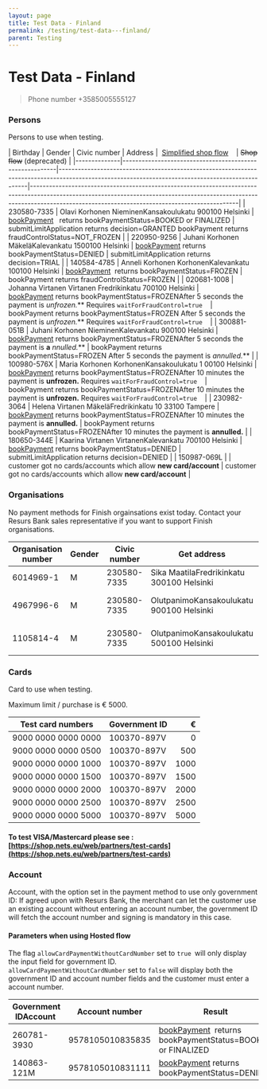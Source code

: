 ```yaml
---
layout: page
title: Test Data - Finland
permalink: /testing/test-data---finland/
parent: Testing
---
```



# Test Data - Finland 


> Phone number +3585005555127

### Persons
Persons to use when testing.

| Birthday   | Gender | Civic number | Address                                                 |  [Simplified shop flow](/simplified-flow-api/)                                                                                                    | ~~Shop flow~~ (deprecated)                                                                                                                                     |
|--------------|---------------------------------------------------------|--------------------------------------------------------------------------------------------------------------------------------------------------|-----------------------------------------------------------------------------------------------------------------------------------------------------------------------------------------------------------------------------|
| 230580-7335  | Olavi Korhonen NieminenKansakoulukatu 900100 Helsinki   | [bookPayment](/simplified-flow-api/bookpayment/)   returns bookPaymentStatus=BOOKED or FINALIZED                                                                       | submitLimitApplication returns decision=GRANTED bookPayment returns fraudControlStatus=NOT_FROZEN |
| 220950-9256  | Juhani Korhonen MäkeläKalevankatu 1500100 Helsinki      | [bookPayment](/simplified-flow-api/bookpayment/) returns bookPaymentStatus=DENIED                                                                                      | submitLimitApplication returns decision=TRIAL                                                                                                           |
| 140584-4785  | Anneli Korhonen KorhonenKalevankatu 100100 Helsinki     | [bookPayment](/simplified-flow-api/bookpayment/)  returns bookPaymentStatus=FROZEN                                                                                     | bookPayment returns fraudControlStatus=FROZEN                                                                                                                       |
| 020681-1008  | Johanna Virtanen Virtanen Fredrikinkatu 700100 Helsinki | [bookPayment](/simplified-flow-api/bookpayment/) returns bookPaymentStatus=FROZENAfter 5 seconds the payment is **unfrozen*.*** Requires `waitForFraudControl=true`    | bookPayment returns bookPaymentStatus=FROZEN After 5 seconds the payment is **unfrozen*.*** Requires `waitForFraudControl=true`                                    |
| 300881-051B  | Juhani Korhonen NieminenKalevankatu 900100 Helsinki     | [bookPayment](/simplified-flow-api/bookpayment/) returns bookPaymentStatus=FROZENAfter 5 seconds the payment is **a** **nnulled*.***                                   | bookPayment returns bookPaymentStatus=FROZEN After 5 seconds the payment is **annulled*.***                                                                        |
| 100980-576X  | Maria Korhonen KorhonenKansakoulukatu 1 00100 Helsinki  | [bookPayment](/simplified-flow-api/bookpayment/) returns bookPaymentStatus=FROZENAfter 10 minutes the payment is **unfrozen.** Requires `waitForFraudControl=true`     | bookPayment returns bookPaymentStatus=FROZENAfter 10 minutes the payment is **unfrozen.** Requires `waitForFraudControl=true`                                       |
| 230982-3064  | Helena Virtanen MäkeläFredrikinkatu 10 33100 Tampere    | [bookPayment](/simplified-flow-api/bookpayment/) returns bookPaymentStatus=FROZENAfter 10 minutes the payment is **annulled.**                                         | bookPayment returns bookPaymentStatus=FROZENAfter 10 minutes the payment is **annulled.**                                                                           |
| 180650-344E  | Kaarina Virtanen VirtanenKalevankatu 700100 Helsinki    | [bookPayment](/simplified-flow-api/bookpayment/) returns bookPaymentStatus=DENIED                                                                                      | submitLimitApplication returns decision=DENIED                                                                                                          |
| 150987-069L  |                                                         | customer got no cards/accounts which allow **new card/account**                                                                                  | customer got no cards/accounts which allow **new card/account**                                                                                                                                                             |

### Organisations
No payment methods for Finish orgainsations exist today. Contact your
Resurs Bank sales representative if you want to support Finish
organisations.

| Organisation number | Gender | Civic number | Get address                               | ~~[Shop Flow](https://test.resurs.com/docs/display/DD/Shop+Flow+Service)~~                                             | [Simplified shop flow](simplified-flow-api)                 |
|---------------------|--------|--------------|-------------------------------------------|--------------------------------------------------------------------------------------------------------------------|-------------------------------------------------------------|
| 6014969-1           | M      | 230580-7335  | Sika MaatilaFredrikinkatu 300100 Helsinki |                                                                                                                    |                                                             |
| 4967996-6           | M      | 230580-7335  | OlutpanimoKansakoulukatu 900100 Helsinki  | submitLimitApplication returns decision=DENIED | [bookPayment](/simplified-flow-api/bookpayment/) returns bookPaymentStatus=DENIED |
| 1105814-4           | M      | 230580-7335  | OlutpanimoKansakoulukatu 500100 Helsinki  | submitLimitApplication returns decision=TRIAL  | [bookPayment](/simplified-flow-api/bookpayment/) returns bookPaymentStatus=DENIED |

### Cards
Card to use when testing.

Maximum limit / purchase is € 5000.

| Test card numbers   | Government ID   |    € |
|---------------------|-----------------|-----:|
| 9000 0000 0000 0000 | 100370-897V     |    0 |
| 9000 0000 0000 0500 |  100370-897V    |  500 |
| 9000 0000 0000 1000 | 100370-897V     | 1000 |
| 9000 0000 0000 1500 | 100370-897V     | 1500 |
| 9000 0000 0000 2000 | 100370-897V     | 2000 |
| 9000 0000 0000 2500 | 100370-897V     | 2500 |
| 9000 0000 0000 5000 | 100370-897V     | 5000 |

#### To test VISA/Mastercard please see :[https://shop.nets.eu/web/partners/test-cards](https://shop.nets.eu/web/partners/test-cards)

### Account
Account, with the option set in the payment method to use only
government ID: If agreed upon with Resurs Bank, the merchant can let the
customer use an existing account without entering an account number, the
government ID will fetch the account number and signing is mandatory in
this case.

#### Parameters when using Hosted flow
The flag `allowCardPaymentWithoutCardNumber` set to `true `will only
display the input field for government ID.  
`allowCardPaymentWithoutCardNumber` set to `false` will display both the
government ID and account number fields and the customer must enter a
account number.

| Government IDAccount  | Account number     | Result                                                                    |
|-----------------------|--------------------|---------------------------------------------------------------------------|
|  260781-3930          |  9578105010835835  | [bookPayment](simplified-flow-api/bookpayment/)  returns bookPaymentStatus=BOOKED or FINALIZED |
| 140863-121M           | 9578105010831111   | [bookPayment](simplified-flow-api/bookpayment/) returns bookPaymentStatus=DENIED               |

